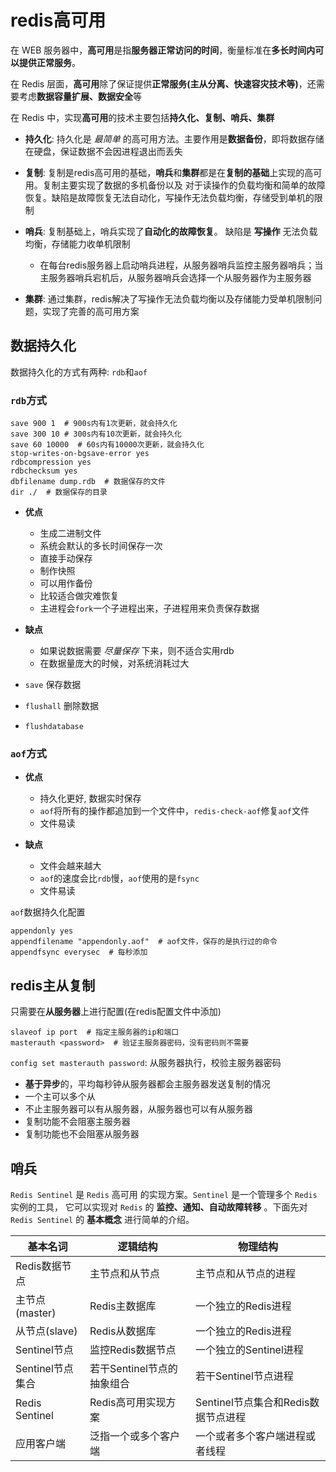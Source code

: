 # redis高可用

在 WEB 服务器中，**高可用**是指**服务器正常访问的时间**，衡量标准在**多长时间内可以提供正常服务**。

在 Redis 层面，**高可用**除了保证提供**正常服务(主从分离、快速容灾技术等)**，还需要考虑**数据容量扩展、数据安全**等

在 Redis 中，实现**高可用**的技术主要包括**持久化、复制、哨兵、集群**

* **持久化**: 持久化是 *最简单* 的高可用方法。主要作用是**数据备份**，即将数据存储在硬盘，保证数据不会因进程退出而丢失

* **复制**: 复制是redis高可用的基础，**哨兵**和**集群**都是在**复制的基础**上实现的高可用。复制主要实现了数据的多机备份以及
  对于读操作的负载均衡和简单的故障恢复。缺陷是故障恢复无法自动化，写操作无法负载均衡，存储受到单机的限制

* **哨兵**: 复制基础上，哨兵实现了**自动化的故障恢复**。 缺陷是 **写操作** 无法负载均衡，存储能力收单机限制
    * 在每台redis服务器上启动哨兵进程，从服务器哨兵监控主服务器哨兵；当主服务器哨兵宕机后，从服务器哨兵会选择一个从服务器作为主服务器

* **集群**: 通过集群，redis解决了写操作无法负载均衡以及存储能力受单机限制问题，实现了完善的高可用方案


## 数据持久化

数据持久化的方式有两种: `rdb`和`aof`

### `rdb`方式

```shell
save 900 1  # 900s内有1次更新，就会持久化
save 300 10 # 300s内有10次更新，就会持久化
save 60 10000  # 60s内有10000次更新，就会持久化
stop-writes-on-bgsave-error yes
rdbcompression yes
rdbchecksum yes
dbfilename dump.rdb  # 数据保存的文件
dir ./  # 数据保存的目录
```

* **优点**
    - 生成二进制文件
    - 系统会默认的多长时间保存一次
    - 直接手动保存
    - 制作快照
    - 可以用作备份
    - 比较适合做灾难恢复
    - 主进程会`fork`一个子进程出来，子进程用来负责保存数据

* **缺点**
    - 如果说数据需要 *尽量保存* 下来，则不适合实用rdb
    - 在数据量庞大的时候，对系统消耗过大

* `save` 保存数据

* `flushall` 删除数据
* `flushdatabase`

### `aof`方式

- **优点**
    - 持久化更好, 数据实时保存
    - `aof`将所有的操作都追加到一个文件中，`redis-check-aof`修复`aof`文件
    - 文件易读

- **缺点**
    - 文件会越来越大
    - `aof`的速度会比`rdb`慢，`aof`使用的是`fsync`
    - 文件易读

`aof`数据持久化配置

```shell
appendonly yes
appendfilename "appendonly.aof"  # aof文件，保存的是执行过的命令
appendfsync everysec  # 每秒添加
```

## redis主从复制

只需要在**从服务器**上进行配置(在redis配置文件中添加)

```shell
slaveof ip port  # 指定主服务器的ip和端口
masterauth <password>  # 验证主服务器密码，没有密码则不需要
```

`config set masterauth password`: 从服务器执行，校验主服务器密码

- **基于异步**的，平均每秒钟从服务器都会主服务器发送复制的情况
- 一个主可以多个从
- 不止主服务器可以有从服务器，从服务器也可以有从服务器
- 复制功能不会阻塞主服务器
- 复制功能也不会阻塞从服务器


## 哨兵

`Redis Sentinel` 是 `Redis` 高可用 的实现方案。`Sentinel` 是一个管理多个 `Redis` 实例的工具， 它可以实现对 `Redis` 的 **监控、通知、自动故障转移**
。下面先对 `Redis Sentinel` 的 **基本概念** 进行简单的介绍。

<div class="table-box"><table><thead><tr><th>基本名词</th><th>逻辑结构</th><th>物理结构</th></tr></thead><tbody><tr><td>Redis数据节点</td><td>主节点和从节点</td><td>主节点和从节点的进程</td></tr><tr><td>主节点(master)</td><td>Redis主数据库</td><td>一个独立的Redis进程</td></tr><tr><td>从节点(slave)</td><td>Redis从数据库</td><td>一个独立的Redis进程</td></tr><tr><td>Sentinel节点</td><td>监控Redis数据节点</td><td>一个独立的Sentinel进程</td></tr><tr><td>Sentinel节点集合</td><td>若干Sentinel节点的抽象组合</td><td>若干Sentinel节点进程</td></tr><tr><td>Redis Sentinel</td><td>Redis高可用实现方案</td><td>Sentinel节点集合和Redis数据节点进程</td></tr><tr><td>应用客户端</td><td>泛指一个或多个客户端</td><td>一个或者多个客户端进程或者线程</td></tr></tbody></table></div>



